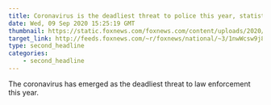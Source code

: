 ```yaml
---
title: Coronavirus is the deadliest threat to police this year, statistics show
date: Wed, 09 Sep 2020 15:25:19 GMT
thumbnail: https://static.foxnews.com/foxnews.com/content/uploads/2020/09/POLICETAPE-NEWSLETTER-xx.jpg
target_link: http://feeds.foxnews.com/~r/foxnews/national/~3/1nwWcsw9j8A/coronavirus-threat-to-police-officers
type: second_headline
categories:
    - second_headline
---
```

The coronavirus has emerged as the deadliest threat to law enforcement this year. <img src="http://feeds.feedburner.com/~r/foxnews/national/~4/1nwWcsw9j8A" height="1" width="1" alt=""/> 